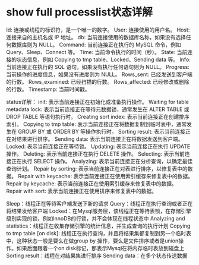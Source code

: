 # show full processlist状态详解
Id: 连接或线程的标识符，是一个唯一的数字。
User: 连接使用的用户名。
Host: 连接来自的主机名或 IP 地址。
db: 当前连接使用的数据库名称，如果没有选择任何数据库则为 NULL。
Command: 当前连接正在执行的 MySQL 命令，例如 Query、Sleep、Connect 等。
Time: 当前命令执行的时间（秒）。
State: 当前连接的状态信息，例如 Copying to tmp table、Locked、Sending data 等。
Info: 当前连接正在执行的 SQL 语句，如果没有执行任何语句则为 NULL。
Progress: 当前操作的进度信息，如果没有进度则为 NULL。
Rows_sent: 已经发送到客户端的行数。
Rows_examined: 已经扫描的行数。
Rows_affected: 已经修改或删除的行数。
Timestamp: 当前时间戳。

status详解：
init: 表示当前连接正在初始化或准备执行操作。
Waiting for table metadata lock: 表示当前连接正在等待元数据锁，通常发生在 ALTER TABLE 或 DROP TABLE 等语句执行时。
Creating sort index: 表示当前连接正在创建排序索引。
Copying to tmp table: 表示当前连接正在将数据复制到临时表中，通常发生在 GROUP BY 或 ORDER BY 等操作执行时。
Sorting result: 表示当前连接正在对结果进行排序。
Sending data: 表示当前连接正在将数据发送到客户端。
Locked: 表示当前连接正在等待锁。
Updating: 表示当前连接正在执行 UPDATE 操作。
Deleting: 表示当前连接正在执行 DELETE 操作。
Selecting: 表示当前连接正在执行 SELECT 操作。
Analyzing: 表示当前连接正在分析查询，以确定最佳查询计划。
Repair by sorting: 表示当前连接正在对表进行排序，以修复表中的数据。
Repair with keycache: 表示当前连接正在使用索引缓存来修复表中的数据。
Repair by keycache: 表示当前连接正在使用索引缓存来修复表中的数据。
Repair with sort: 表示当前连接正在使用排序来修复表中的数据。

Sleep：线程正在等待客户端发送下新的请求
Query：线程正在执行查询或者正在将结果发给客户端
Locked：在Mysql服务层，该线程正在等待表锁，在存储引擎级别实现的锁，例如InnoDB的行锁，并不会体现在线程状态中
Analyzing and statistics：线程正在收集存储引擎的统计信息，并生成查询的执行计划
Copying to tmp table [on disk]: 线程正在执行查询，并且将结果集都复制到另一个临时表中，这种状态一般是要么在做group by 操作，要么是文件排序或者是union操作。如果后面跟着一个on disk标记，那表示Mysql在将内存临时表放到磁盘上
Sorting result：线程在对结果集进行排序
Sending data：在多个状态传送数据
